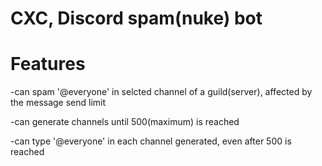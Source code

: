 # CXC, Discord spam(nuke) bot

# Features
-can spam '@everyone' in selcted channel of a guild(server), affected by the message send limit

-can generate channels until 500(maximum) is reached

-can type '@everyone' in each channel generated, even after 500 is reached
